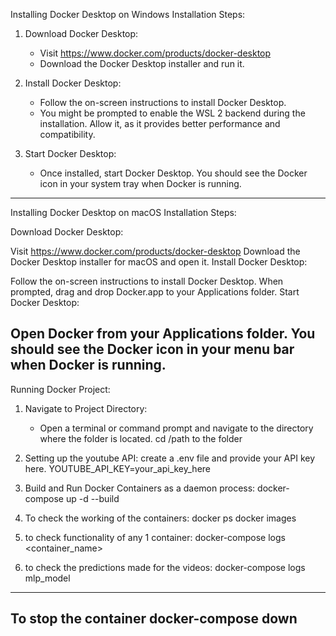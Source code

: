 Installing Docker Desktop on Windows
Installation Steps:

1. Download Docker Desktop:
   - Visit https://www.docker.com/products/docker-desktop
   - Download the Docker Desktop installer and run it.

2. Install Docker Desktop:
   - Follow the on-screen instructions to install Docker Desktop.
   - You might be prompted to enable the WSL 2 backend during the installation. Allow it, as it provides better performance and compatibility.

3. Start Docker Desktop:
   - Once installed, start Docker Desktop. You should see the Docker icon in your system tray when Docker is running.
------------------------------------------------------------------------------------------------------------------------------------------
Installing Docker Desktop on macOS
Installation Steps:

Download Docker Desktop:

Visit https://www.docker.com/products/docker-desktop
Download the Docker Desktop installer for macOS and open it.
Install Docker Desktop:

Follow the on-screen instructions to install Docker Desktop.
When prompted, drag and drop Docker.app to your Applications folder.
Start Docker Desktop:

Open Docker from your Applications folder.
You should see the Docker icon in your menu bar when Docker is running.
------------------------------------------------------------------------------------------------------------------------------------------
Running Docker Project:

1. Navigate to Project Directory:
   - Open a terminal or command prompt and navigate to the directory where the folder is located.
    cd /path to the folder

2. Setting up the youtube API: create a .env file and provide your API key here.
   YOUTUBE_API_KEY=your_api_key_here


3. Build and Run Docker Containers as a daemon process:
   docker-compose up -d --build 

4. To check the working of the containers:
    docker ps
    docker images

5. to check functionality of any 1 container:
    docker-compose logs <container_name>

6. to check the predictions made for the videos:
    docker-compose logs mlp_model

------------------------------------------------------------------------------------------------------------------------------------------

To stop the container
docker-compose down
---------------------------------------------------------------------------------------------------------
